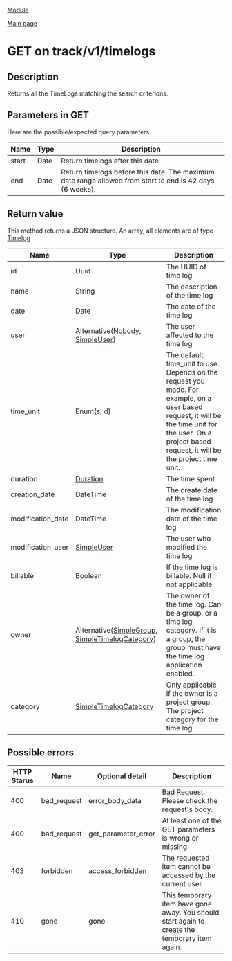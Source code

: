 
[Module](./README.md)

[Main page](../README.md)


# GET on track/v1/timelogs

## Description


Returns all the TimeLogs matching the search criterions.





## Parameters in GET

Here are the possible/expected query parameters.

Name    |  Type   |  Description 
--------|---------|--------------
start | Date | Return timelogs after this date
end | Date | Return timelogs before this date. The maximum date range allowed from start to end is 42 days (6 weeks).






## Return value


This method returns a JSON structure. An array, all elements are of type [Timelog](../types/Timelog.md) 

Name   |  Type   |  Description
-------|---------|-------------
id | Uuid | The UUID of time log
name | String | The description of the time log
date | Date | The date of the time log
user | Alternative([Nobody](../types/Nobody.md), [SimpleUser](../types/SimpleUser.md)) | The user affected to the time log
time_unit | Enum(s, d) | The default time_unit to use. Depends on the request you made. For example, on a user based request, it will be the time unit for the user. On a project based request, it will be the project time unit.
duration | [Duration](../types/Duration.md) | The time spent
creation_date | DateTime | The create date of the time log
modification_date | DateTime | The modification date of the time log
modification_user | [SimpleUser](../types/SimpleUser.md) | The user who modified the time log
billable | Boolean | If the time log is billable. Null if not applicable
owner | Alternative([SimpleGroup](../types/SimpleGroup.md), [SimpleTimelogCategory](../types/SimpleTimelogCategory.md)) | The owner of the time log. Can be a group, or a time log category. If it is a group, the group must have the time log application enabled.
category | [SimpleTimelogCategory](../types/SimpleTimelogCategory.md) | Only applicable if the owner is a project group. The project category for the time log.






## Possible errors


HTTP Starus | Name   | Optional detail   | Description  
------------|--------|-------------------|------------
400 | bad_request | error_body_data | Bad Request. Please check the request's body.	
400 | bad_request | get_parameter_error | At least one of the GET parameters is wrong or missing	
403 | forbidden | access_forbidden | The requested item cannot be accessed by the current user	
410 | gone | gone | This temporary item have gone away. You should start again to create the temporary item again.	



